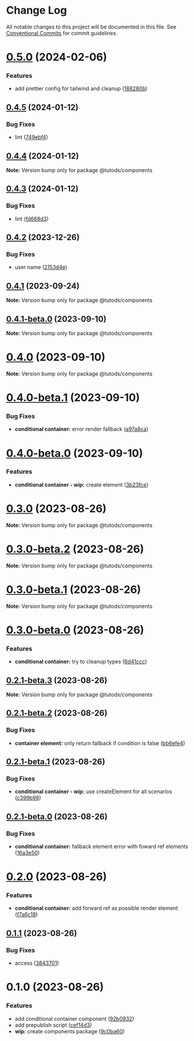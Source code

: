 # Change Log

All notable changes to this project will be documented in this file.
See [Conventional Commits](https://conventionalcommits.org) for commit guidelines.

# [0.5.0](https://github.com/tutods/lib/compare/@tutods/components@0.4.5...@tutods/components@0.5.0) (2024-02-06)

### Features

- add prettier config for tailwind and cleanup ([188280b](https://github.com/tutods/lib/commit/188280b43e518dad3ceae0286588cce9aab00c12))

## [0.4.5](https://github.com/tutods/lib/compare/@tutods/components@0.4.4...@tutods/components@0.4.5) (2024-01-12)

### Bug Fixes

- lint ([749ebf4](https://github.com/tutods/lib/commit/749ebf4121ce788fab1852dd68a5c30afa86c381))

## [0.4.4](https://github.com/tutods/lib/compare/@tutods/components@0.4.3...@tutods/components@0.4.4) (2024-01-12)

**Note:** Version bump only for package @tutods/components

## [0.4.3](https://github.com/tutods/lib/compare/@tutods/components@0.4.2...@tutods/components@0.4.3) (2024-01-12)

### Bug Fixes

- lint ([fd668d3](https://github.com/tutods/lib/commit/fd668d3739998f9a2f054ead63bfa75881ea51ea))

## [0.4.2](https://github.com/tutods/lib/compare/@tutods/components@0.4.1...@tutods/components@0.4.2) (2023-12-26)

### Bug Fixes

- user name ([2153d4e](https://github.com/tutods/lib/commit/2153d4e6d7d7d72ca50f8289d3ac91f990f30685))

## [0.4.1](https://github.com/tutods/lib/compare/@tutods/components@0.4.1-beta.0...@tutods/components@0.4.1) (2023-09-24)

**Note:** Version bump only for package @tutods/components

## [0.4.1-beta.0](https://github.com/tutods/lib/compare/@tutods/components@0.4.0...@tutods/components@0.4.1-beta.0) (2023-09-10)

**Note:** Version bump only for package @tutods/components

# [0.4.0](https://github.com/tutods/lib/compare/@tutods/components@0.4.0-beta.1...@tutods/components@0.4.0) (2023-09-10)

**Note:** Version bump only for package @tutods/components

# [0.4.0-beta.1](https://github.com/tutods/lib/compare/@tutods/components@0.4.0-beta.0...@tutods/components@0.4.0-beta.1) (2023-09-10)

### Bug Fixes

- **conditional container:** error render fallback ([a97a8ca](https://github.com/tutods/lib/commit/a97a8ca951973ab41078b8ac235ae8f1b6c2b7d7))

# [0.4.0-beta.0](https://github.com/tutods/lib/compare/@tutods/components@0.3.0...@tutods/components@0.4.0-beta.0) (2023-09-10)

### Features

- **conditional container - wip:** create element ([3b23fce](https://github.com/tutods/lib/commit/3b23fce9a13c9ab82992cd07361863d7e81ffd39))

# [0.3.0](https://github.com/tutods/lib/compare/@tutods/components@0.3.0-beta.2...@tutods/components@0.3.0) (2023-08-26)

**Note:** Version bump only for package @tutods/components

# [0.3.0-beta.2](https://github.com/tutods/lib/compare/@tutods/components@0.3.0-beta.1...@tutods/components@0.3.0-beta.2) (2023-08-26)

**Note:** Version bump only for package @tutods/components

# [0.3.0-beta.1](https://github.com/tutods/lib/compare/@tutods/components@0.3.0-beta.0...@tutods/components@0.3.0-beta.1) (2023-08-26)

**Note:** Version bump only for package @tutods/components

# [0.3.0-beta.0](https://github.com/tutods/lib/compare/@tutods/components@0.2.1-beta.3...@tutods/components@0.3.0-beta.0) (2023-08-26)

### Features

- **conditional container:** try to cleanup types ([6d41ccc](https://github.com/tutods/lib/commit/6d41ccc8c09ba871ad665e942293d548463ceab5))

## [0.2.1-beta.3](https://github.com/tutods/lib/compare/@tutods/components@0.2.1-beta.2...@tutods/components@0.2.1-beta.3) (2023-08-26)

**Note:** Version bump only for package @tutods/components

## [0.2.1-beta.2](https://github.com/tutods/lib/compare/@tutods/components@0.2.1-beta.1...@tutods/components@0.2.1-beta.2) (2023-08-26)

### Bug Fixes

- **container element:** only return fallback if condition is false ([bb6efe4](https://github.com/tutods/lib/commit/bb6efe4271e18ba92a4ff731e956477cc6f1a2ac))

## [0.2.1-beta.1](https://github.com/tutods/lib/compare/@tutods/components@0.2.1-beta.0...@tutods/components@0.2.1-beta.1) (2023-08-26)

### Bug Fixes

- **conditional container - wip:** use createElement for all scenarios ([c399b98](https://github.com/tutods/lib/commit/c399b98709316bfaf3375f2e2847ccd5edabadc3))

## [0.2.1-beta.0](https://github.com/tutods/lib/compare/@tutods/components@0.2.0...@tutods/components@0.2.1-beta.0) (2023-08-26)

### Bug Fixes

- **conditional container:** fallback element error with foward ref elements ([16a3e50](https://github.com/tutods/lib/commit/16a3e509b2ec9daba7224858be1111da1fb832fb))

# [0.2.0](https://github.com/tutods/lib/compare/@tutods/components@0.1.1...@tutods/components@0.2.0) (2023-08-26)

### Features

- **conditional container:** add forward ref as possible render element ([f7a6c18](https://github.com/tutods/lib/commit/f7a6c18c0134f28a5808619515c4e8c288f5f559))

## [0.1.1](https://github.com/tutods/lib/compare/@tutods/components@0.1.0...@tutods/components@0.1.1) (2023-08-26)

### Bug Fixes

- access ([3843701](https://github.com/tutods/lib/commit/3843701b8c754b1400a4eb2b53dcdd81973e56ef))

# 0.1.0 (2023-08-26)

### Features

- add conditional container component ([92b0932](https://github.com/tutods/lib/commit/92b093214d7ce323aa8e8f45c310265c03dd385b))
- add prepublish script ([cef14d3](https://github.com/tutods/lib/commit/cef14d3fda4859a84b723ecafdd6571c8a9c2284))
- **wip:** create components package ([9c0ba60](https://github.com/tutods/lib/commit/9c0ba606d0f561c257075a3ce83a2af090867b41))
